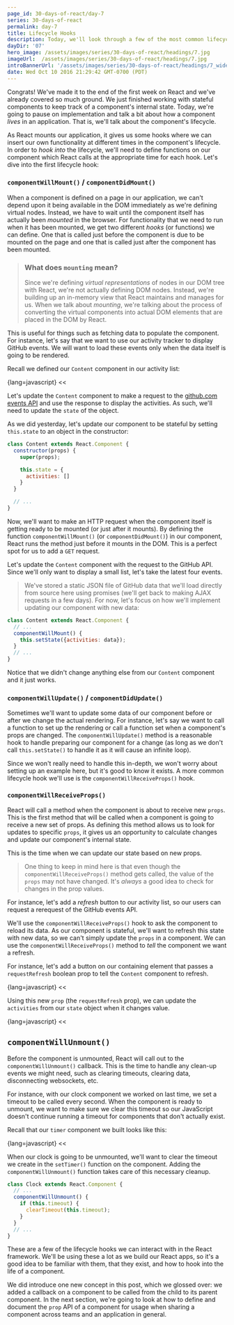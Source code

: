 ```yaml
---
page_id: 30-days-of-react/day-7
series: 30-days-of-react
permalink: day-7
title: Lifecycle Hooks
description: Today, we'll look through a few of the most common lifecycle hooks we can use with React components and we'll discuss why they are useful and when we should use them.
dayDir: '07'
hero_image: /assets/images/series/30-days-of-react/headings/7.jpg
imageUrl:  /assets/images/series/30-days-of-react/headings/7.jpg
introBannerUrl: '/assets/images/series/30-days-of-react/headings/7_wide.jpg'
date: Wed Oct 10 2016 21:29:42 GMT-0700 (PDT)
---
```


Congrats! We've made it to the end of the first week on React and we've already covered so much ground. We just finished working with stateful components to keep track of a component's internal state. Today, we're going to pause on implementation and talk a bit about how a component _lives_ in an application. That is, we'll talk about the component's lifecycle. 

As React mounts our application, it gives us some hooks where we can insert our own functionality at different times in the component's lifecycle. In order to _hook into_ the lifecycle, we'll need to define functions on our component which React calls at the appropriate time for each hook. Let's dive into the first lifecycle hook:

### `componentWillMount()` / `componentDidMount()`

When a component is defined on a page in our application, we can't depend upon it being available in the DOM immediately as we're defining virtual nodes. Instead, we have to wait until the component itself has actually been _mounted_ in the browser. For functionality that we need to run when it has been mounted, we get two different _hooks_ (or functions) we can define. One that is called just before the component is due to be mounted on the page and one that is called just after the component has been mounted.

> ### What does `mounting` mean?
>
> Since we're defining _virtual representations_ of nodes in our DOM tree with React, we're not actually defining DOM nodes. Instead, we're building up an in-memory view that React maintains and manages for us. When we talk about _mounting_, we're talking about the process of converting the virtual components into actual DOM elements that are placed in the DOM by React.

This is useful for things such as fetching data to populate the component. For instance, let's say that we want to use our activity tracker to display GitHub events. We will want to load these events only when the data itself is going to be rendered. 

Recall we defined our `Content` component in our activity list:

{lang=javascript}
<<[](content1.js)

Let's update the `Content` component to make a request to the [github.com events API](https://developer.github.com/v3/activity/events/) and use the response to display the activities. As such, we'll need to update the `state` of the object.

<div id="demo1"></div>

As we did yesterday, let's update our component to be stateful by setting `this.state` to an object in the constructor:

```javascript
class Content extends React.Component {
  constructor(props) {
    super(props);

    this.state = {
      activities: []
    }
  }

  // ...
}
```

Now, we'll want to make an HTTP request when the component itself is getting ready to be mounted (or just after it mounts). By defining the function `componentWillMount()` (or `componentDidMount()`) in our component, React runs the method just before it mounts in the DOM. This is a perfect spot for us to add a `GET` request.

Let's update the `Content` component with the request to the GitHub API. Since we'll only want to display a small list, let's take the latest four events. 

> We've stored a static JSON file of GitHub data that we'll load directly from source here using promises (we'll get back to making AJAX requests in a few days). For now, let's focus on how we'll implement updating our component with new data:

```javascript
class Content extends React.Component {
  // ...
  componentWillMount() {
    this.setState({activities: data});
  }
  // ...
}
```

Notice that we didn't change anything else from our `Content` component and it just works. 

### `componentWillUpdate()` / `componentDidUpdate()`

Sometimes we'll want to update some data of our component before or after we change the actual rendering. For instance, let's say we want to call a function to set up the rendering or call a function set when a component's props are changed. The `componentWillUpdate()` method is a reasonable hook to handle preparing our component for a change (as long as we don't call `this.setState()` to handle it as it will cause an infinite loop). 

Since we won't really need to handle this in-depth, we won't worry about setting up an example here, but it's good to know it exists. A more common lifecycle hook we'll use is the `componentWillReceiveProps()` hook.

### `componentWillReceiveProps()`

React will call a method when the component is about to receive new `props`. This is the first method that will be called when a component is going to receive a new set of props. As defining this method allows us to look for updates to specific `props`, it gives us an opportunity to calculate changes and update our component's internal state.

This is the time when we can update our state based on new props. 

> One thing to keep in mind here is that even though the `componentWillReceiveProps()` method gets called, the value of the `props` may not have changed. It's _always_ a good idea to check for changes in the prop values.

For instance, let's add a _refresh_ button to our activity list, so our users can request a rerequest of the GitHub events API. 

<div id="demo2"></div>

We'll use the `componentWillReceiveProps()` hook to ask the component to reload its data. As our component is stateful, we'll want to refresh this state with new data, so we can't simply update the `props` in a component. We can use the `componentWillReceiveProps()` method to _tell_ the component we want a refresh. 

For instance, let's add a button on our containing element that passes a `requestRefresh` boolean prop to tell the `Content` component to refresh.

{lang=javascript}
<<[](container1.js)

Using this new `prop` (the `requestRefresh` prop), we can update the `activities` from our `state` object when it changes value. 

{lang=javascript}
<<[](content2.js)

## `componentWillUnmount()`

Before the component is unmounted, React will call out to the `componentWillUnmount()` callback. This is the time to handle any clean-up events we might need, such as clearing timeouts, clearing data, disconnecting websockets, etc. 

For instance, with our clock component we worked on last time, we set a timeout to be called every second. When the component is ready to unmount, we want to make sure we clear this timeout so our JavaScript doesn't continue running a timeout for components that don't actually exist.

<div id="clock"></div>

Recall that our `timer` component we built looks like this:

{lang=javascript}
<<[](timer1.js)

When our clock is going to be unmounted, we'll want to clear the timeout we create in the `setTimer()` function on the component. Adding the `componentWillUnmount()` function takes care of this necessary cleanup.

```javascript
class Clock extends React.Component {
  // ...
  componentWillUnmount() {
    if (this.timeout) {
      clearTimeout(this.timeout);
    }
  }
  // ...
}
```

These are a few of the lifecycle hooks we can interact with in the React framework. We'll be using these a lot as we build our React apps, so it's a good idea to be familiar with them, that they exist, and how to hook into the life of a component.

We did introduce one new concept in this post, which we glossed over: we added a callback on a component to be called from the child to its parent component. In the next section, we're going to look at how to define and document the `prop` API of a component for usage when sharing a component across teams and an application in general. 
